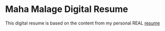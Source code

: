 # Maha Malage Digital Resume

This digital resume is based on the content from my personal REAL [resume](./assets/resume.pdf) 
